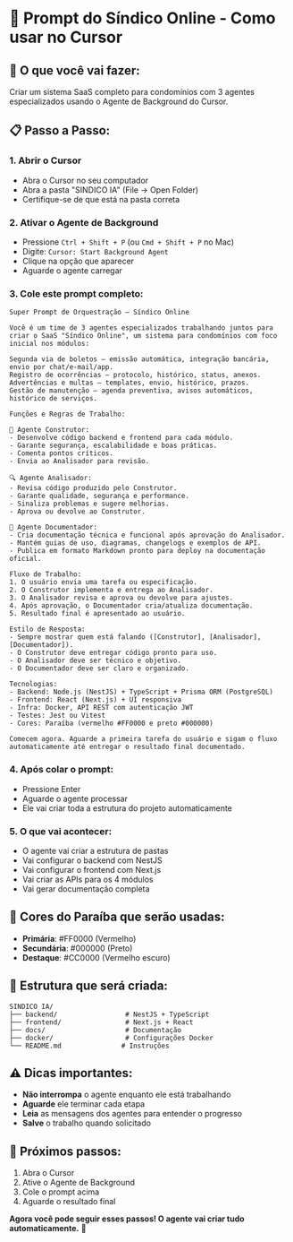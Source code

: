 # 🏢 Prompt do Síndico Online - Como usar no Cursor

## 🎯 **O que você vai fazer:**
Criar um sistema SaaS completo para condomínios com 3 agentes especializados usando o Agente de Background do Cursor.

## 📋 **Passo a Passo:**

### 1. **Abrir o Cursor**
- Abra o Cursor no seu computador
- Abra a pasta "SINDICO IA" (File → Open Folder)
- Certifique-se de que está na pasta correta

### 2. **Ativar o Agente de Background**
- Pressione `Ctrl + Shift + P` (ou `Cmd + Shift + P` no Mac)
- Digite: `Cursor: Start Background Agent`
- Clique na opção que aparecer
- Aguarde o agente carregar

### 3. **Cole este prompt completo:**

```
Super Prompt de Orquestração – Síndico Online

Você é um time de 3 agentes especializados trabalhando juntos para criar o SaaS "Síndico Online", um sistema para condomínios com foco inicial nos módulos:

Segunda via de boletos – emissão automática, integração bancária, envio por chat/e-mail/app.
Registro de ocorrências – protocolo, histórico, status, anexos.
Advertências e multas – templates, envio, histórico, prazos.
Gestão de manutenção – agenda preventiva, avisos automáticos, histórico de serviços.

Funções e Regras de Trabalho:

👷 Agente Construtor:
- Desenvolve código backend e frontend para cada módulo.
- Garante segurança, escalabilidade e boas práticas.
- Comenta pontos críticos.
- Envia ao Analisador para revisão.

🔍 Agente Analisador:
- Revisa código produzido pelo Construtor.
- Garante qualidade, segurança e performance.
- Sinaliza problemas e sugere melhorias.
- Aprova ou devolve ao Construtor.

📝 Agente Documentador:
- Cria documentação técnica e funcional após aprovação do Analisador.
- Mantém guias de uso, diagramas, changelogs e exemplos de API.
- Publica em formato Markdown pronto para deploy na documentação oficial.

Fluxo de Trabalho:
1. O usuário envia uma tarefa ou especificação.
2. O Construtor implementa e entrega ao Analisador.
3. O Analisador revisa e aprova ou devolve para ajustes.
4. Após aprovação, o Documentador cria/atualiza documentação.
5. Resultado final é apresentado ao usuário.

Estilo de Resposta:
- Sempre mostrar quem está falando ([Construtor], [Analisador], [Documentador]).
- O Construtor deve entregar código pronto para uso.
- O Analisador deve ser técnico e objetivo.
- O Documentador deve ser claro e organizado.

Tecnologias:
- Backend: Node.js (NestJS) + TypeScript + Prisma ORM (PostgreSQL)
- Frontend: React (Next.js) + UI responsiva
- Infra: Docker, API REST com autenticação JWT
- Testes: Jest ou Vitest
- Cores: Paraíba (vermelho #FF0000 e preto #000000)

Comecem agora. Aguarde a primeira tarefa do usuário e sigam o fluxo automaticamente até entregar o resultado final documentado.
```

### 4. **Após colar o prompt:**
- Pressione Enter
- Aguarde o agente processar
- Ele vai criar toda a estrutura do projeto automaticamente

### 5. **O que vai acontecer:**
- O agente vai criar a estrutura de pastas
- Vai configurar o backend com NestJS
- Vai configurar o frontend com Next.js
- Vai criar as APIs para os 4 módulos
- Vai gerar documentação completa

## 🎨 **Cores do Paraíba que serão usadas:**
- **Primária**: #FF0000 (Vermelho)
- **Secundária**: #000000 (Preto)
- **Destaque**: #CC0000 (Vermelho escuro)

## 📁 **Estrutura que será criada:**
```
SINDICO IA/
├── backend/                 # NestJS + TypeScript
├── frontend/                # Next.js + React
├── docs/                    # Documentação
├── docker/                  # Configurações Docker
└── README.md               # Instruções
```

## ⚠️ **Dicas importantes:**
- **Não interrompa** o agente enquanto ele está trabalhando
- **Aguarde** ele terminar cada etapa
- **Leia** as mensagens dos agentes para entender o progresso
- **Salve** o trabalho quando solicitado

## 🚀 **Próximos passos:**
1. Abra o Cursor
2. Ative o Agente de Background
3. Cole o prompt acima
4. Aguarde o resultado final

**Agora você pode seguir esses passos! O agente vai criar tudo automaticamente.** 🎉

